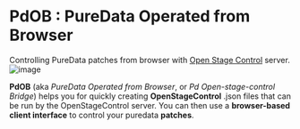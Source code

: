 # PdOB : PureData Operated from Browser
Controlling PureData patches from browser with [Open Stage Control](https://openstagecontrol.ammd.net/) server.
![image](https://user-images.githubusercontent.com/1431894/154551869-8065fbe2-da76-4f52-9215-c1da3cfe7fc4.png)

**PdOB** (aka *PureData Operated from Browser*, or *Pd Open-stage-control Bridge*) helps you for quickly creating **OpenStageControl** .json files that can be run by the OpenStageControl server. You can then use a **browser-based client interface** to control your puredata **patches**.
